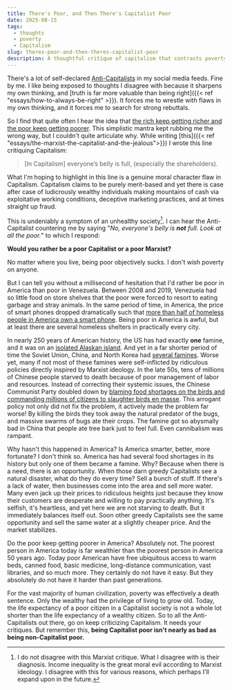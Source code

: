 ```yaml
---
title: There's Poor, and Then There's Capitalist Poor
date: 2025-08-15
tags:
  - thoughts
  - poverty
  - Capitalism
slug: theres-poor-and-then-theres-capitalist-poor
description: A thoughtful critique of capitalism that contrasts poverty under capitalist and Marxist systems, arguing that despite flaws, capitalism better prevents famine and improves living standards for the poor.
---
```


There's a lot of self-declared [Anti-Capitalists](https://en.wikipedia.org/wiki/Anti-capitalism) in my social media feeds. Fine by me. I like being exposed to thoughts I disagree with because it sharpens my own thinking, and [truth is far more valuable than being right]({{< ref "essays/how-to-always-be-right" >}}). It forces me to wrestle with flaws in my own thinking, and it forces me to search for strong rebuttals. 

So I find that quite often I hear the idea that [the rich keep getting richer and the poor keep getting poorer](https://en.wikipedia.org/wiki/The_rich_get_richer_and_the_poor_get_poorer). This simplistic mantra kept rubbing me the wrong way, but I couldn't quite articulate why. While writing [this]({{< ref "essays/the-marxist-the-capitalist-and-the-jealous">}}) I wrote this line critiquing Capitalism: 

>[In Capitalism] everyone’s belly is full, (especially the shareholders).

What I'm hoping to highlight in this line is a genuine moral character flaw in Capitalism. Capitalism claims to be purely merit-based and yet there is case after case of ludicrously wealthy individuals making mountains of cash via exploitative working conditions, deceptive marketing practices, and at times straight up fraud. 

This is undeniably a symptom of an unhealthy society[^1]. I can hear the Anti-Capitalist countering me by saying "_No, everyone's belly is **not** full. Look at all the poor._" to which I respond:

**Would you rather be a poor Capitalist or a poor Marxist?**

[^1]: I do not disagree with this Marxist critique. What I disagree with is their diagnosis. Income inequality is the great moral evil according to Marxist ideology. I disagree with this for various reasons, which perhaps I'll expand upon in the future. 

No matter where you live, being poor objectively sucks. I don't wish poverty on anyone. 

But I can tell you without a millisecond of hesitation that I'd rather be poor in America than poor in Venezuela. Between 2008 and 2019, Venezuela had so little food on store shelves that the poor were forced to resort to eating garbage and stray animals. In the same period of time, in America, the price of smart phones dropped dramatically such that [more than half of homeless people in America own a smart phone](https://pmc.ncbi.nlm.nih.gov/articles/PMC6516785/). Being poor in America is awful, but at least there are several homeless shelters in practically every city. 

In nearly 250 years of American history, the US has had exactly **one** famine, and it was on an [isolated Alaskan island](https://en.wikipedia.org/wiki/St._Lawrence_Island_famine). And yet in a far shorter period of time the Soviet Union, China, and North Korea had [several famines](https://en.wikipedia.org/wiki/List_of_famines). Worse yet, many if not most of these famines were self-inflicted by ridiculous policies directly inspired by Marxist ideology. In the late 50s, tens of millions of Chinese people starved to death because of poor management of labor and resources. Instead of correcting their systemic issues, the Chinese Communist Party doubled down by [blaming food shortages on the birds and commanding millions of citizens to slaughter birds en masse](https://en.wikipedia.org/wiki/Four_Pests_campaign). This arrogant policy not only did not fix the problem, it actively made the problem far worse! By killing the birds they took away the natural predator of the bugs, and massive swarms of bugs ate their crops. The famine got so abysmally bad in China that people ate tree bark just to feel full. Even cannibalism was rampant. 

Why hasn't this happened in America? Is America smarter, better, more fortunate? I don't think so. America has had several food shortages in its history but only one of them became a famine. Why? Because when there is a need, there is an opportunity. When those darn greedy Capitalists see a natural disaster, what do they do every time? Sell a bunch of stuff. If there's a lack of water, then businesses come into the area and sell more water. Many even jack up their prices to ridiculous heights just because they know their customers are desperate and willing to pay practically anything. It's selfish, it's heartless, and yet here we are not starving to death. But it immediately balances itself out. Soon other greedy Capitalists see the same opportunity and sell the same water at a slightly cheaper price. And the market stabilizes.

Do the poor keep getting poorer in America? Absolutely not. The poorest person in America today is far wealthier than the poorest person in America 50 years ago. Today poor American have free ubiquitous access to warm beds, canned food, basic medicine, long-distance communication, vast libraries, and so much more. They certainly do not have it easy. But they absolutely do not have it harder than past generations. 

For the vast majority of human civilization, poverty was effectively a death sentence. Only the wealthy had the privilege of living to grow old. Today, the life expectancy of a poor citizen in a Capitalist society is not a whole lot shorter than the life expectancy of a wealthy citizen. So to all the Anti-Capitalists out there, go on keep criticizing Capitalism. It needs your critiques. But remember this, **being Capitalist poor isn't nearly as bad as being non-Capitalist poor.** 
